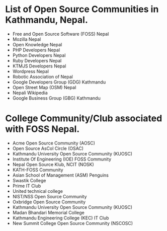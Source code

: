 # List of Open Source Communities in Kathmandu, Nepal.
* Free and Open Source Software (FOSS) Nepal
* Mozilla Nepal
* Open Knowledge Nepal
* PHP Developers Nepal
* Python Developers Nepal
* Ruby Developers Nepal
* KTMJS Developers Nepal
* Wordpress Nepal
* Robotic Association of Nepal
* Google Developers Group (GDG) Kathmandu
* Open Street Map (OSM) Nepal
* Nepali Wikipedia
* Google Business Group (GBG) Kathmandu

# College Community/Club associated with FOSS Nepal.
* Acme Open Source Community (AOSC)
* Open Source AsCol Circle (OSAC)
* Kathmandu University Open Source Community (KUOSC)
* Institute Of Engineering (IOE) FOSS Community
* Nepal Open Source Klub, NCIT (NOSK)
* KATH-FOSS Community
* Asian School of Management (ASM) Penguins
* Swastik College
* Prime IT Club
* United technical college
* NIST/NSS Open Source Community
* Oxbridge Open Source Community
* Kathmandu University Open Source Community (KUOSC)
* Madan Bhandari Memorial College
* Kathmandu Engineering College (KEC) IT Club
* New Summit College Open Source Community (NSCOSC)
